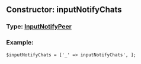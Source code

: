 ## Constructor: inputNotifyChats  



### Type: [InputNotifyPeer](../types/InputNotifyPeer.md)

### Example:


```
$inputNotifyChats = ['_' => inputNotifyChats', ];
```